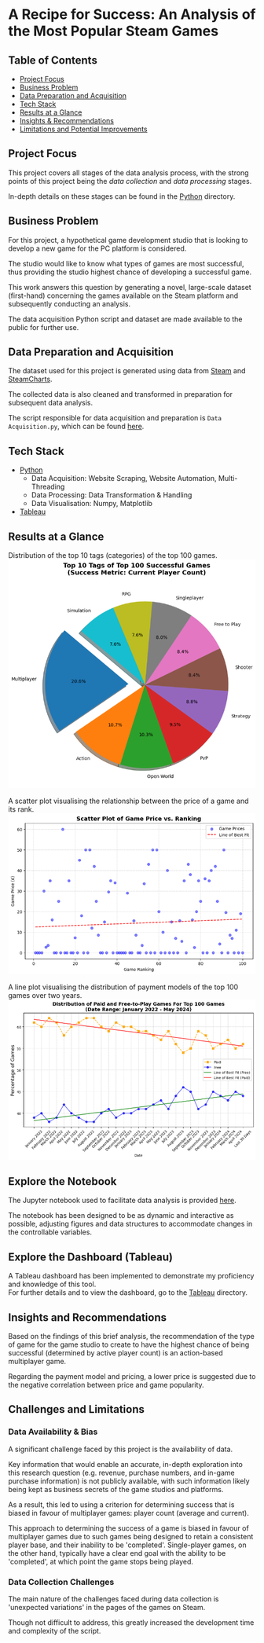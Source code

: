 # A Recipe for Success: An Analysis of the Most Popular Steam Games

## Table of Contents 
- [Project Focus](#project-focus)
- [Business Problem](#business-problem)
- [Data Preparation and Acquisition](#data-preparation-and-acquisition)
- [Tech Stack](#tech-stack)
- [Results at a Glance](#results-at-a-glance)
- [Insights & Recommendations](#insights-and-recommendations)
- [Limitations and Potential Improvements](#limitations-and-potential-improvements)

## Project Focus 
This project covers all stages of the data analysis process, with the strong points of this project being the *data collection* and *data processing* stages.

In-depth details on these stages can be found in the [Python](Python%20Files/) directory.

## Business Problem 
For this project, a hypothetical game development studio that is looking to develop a new game for the PC platform is considered.

The studio would like to know what types of games are most successful, thus providing the studio highest chance of developing a successful game.

This work answers this question by generating a novel, large-scale dataset (first-hand) concerning the games available on the Steam platform and subsequently conducting an analysis.

The data acquisition Python script and dataset are made available to the public for further use.

## Data Preparation and Acquisition
The dataset used for this project is generated using data from [Steam](https://store.steampowered.com/) and [SteamCharts](https://steamcharts.com/).

The collected data is also cleaned and transformed in preparation for subsequent data analysis.

The script responsible for data acquisition and preparation is `Data Acquisition.py`, which can be found [here](Python%20Files/Data%20Acquisition/).

## Tech Stack 
- [Python](Python%20Files/)
    - Data Acquisition: Website Scraping, Website Automation, Multi-Threading 
    - Data Processing: Data Transformation & Handling
    - Data Visualisation: Numpy, Matplotlib
- [Tableau](Tableau/)

## Results at a Glance
Distribution of the top 10 tags (categories) of the top 100 games.
![](images/Top%20Tags.png)

A scatter plot visualising the relationship between the price of a game and its rank.
![](images/Price%20x%20Ranking.png)

A line plot visualising the distribution of payment models of the top 100 games over two years.
![](images/Pricing%20Distribution%20Over%20Time.png)

## Explore the Notebook
The Jupyter notebook used to facilitate data analysis is provided [here](Python%20Files/Jupyter%20Notebook/).

The notebook has been designed to be as dynamic and interactive as possible, adjusting figures and data structures to accommodate changes in the controllable variables.

## Explore the Dashboard (Tableau) 
A Tableau dashboard has been implemented to demonstrate my proficiency and knowledge of this tool.\
For further details and to view the dashboard, go to the [Tableau](Tableau/) directory.

## Insights and Recommendations
Based on the findings of this brief analysis, the recommendation of the type of game for the game studio to create to have the highest chance of being successful (determined by active player count) is an action-based multiplayer game.

Regarding the payment model and pricing, a lower price is suggested due to the negative correlation between price and game popularity.

## Challenges and Limitations

### Data Availability & Bias
A significant challenge faced by this project is the availability of data.

Key information that would enable an accurate, in-depth exploration into this research question (e.g. revenue, purchase numbers, and in-game purchase information) is not publicly available, with such information likely being kept as business secrets of the game studios and platforms.

As a result, this led to using a criterion for determining success that is biased in favour of multiplayer games: player count (average and current).

This approach to determining the success of a game is biased in favour of multiplayer games due to such games being designed to retain a consistent player base, and their inability to be 'completed'.
Single-player games, on the other hand, typically have a clear end goal with the ability to be 'completed', at which point the game stops being played.

### Data Collection Challenges
The main nature of the challenges faced during data collection is 'unexpected variations' in the pages of the games on Steam.

Though not difficult to address, this greatly increased the development time and complexity of the script.